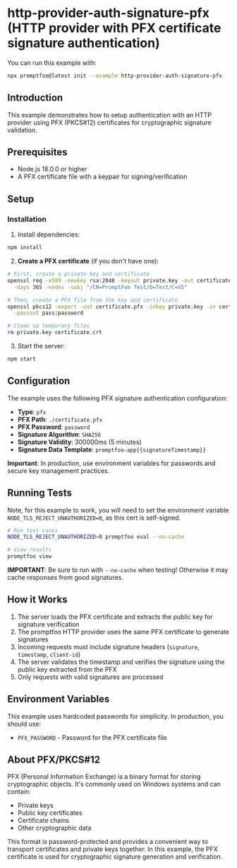 # http-provider-auth-signature-pfx (HTTP provider with PFX certificate signature authentication)

You can run this example with:

```bash
npx promptfoo@latest init --example http-provider-auth-signature-pfx
```

## Introduction

This example demonstrates how to setup authentication with an HTTP provider using PFX (PKCS#12) certificates for cryptographic signature validation.

## Prerequisites

- Node.js 18.0.0 or higher
- A PFX certificate file with a keypair for signing/verification

## Setup

### Installation

1. Install dependencies:

```bash
npm install
```

2. **Create a PFX certificate** (if you don't have one):

```bash
# First, create a private key and certificate
openssl req -x509 -newkey rsa:2048 -keyout private.key -out certificate.crt \
  -days 365 -nodes -subj "/CN=PromptFoo Test/O=Test/C=US"

# Then, create a PFX file from the key and certificate
openssl pkcs12 -export -out certificate.pfx -inkey private.key -in certificate.crt \
  -passout pass:password

# Clean up temporary files
rm private.key certificate.crt
```

3. Start the server:

```bash
npm start
```

## Configuration

The example uses the following PFX signature authentication configuration:

- **Type**: `pfx`
- **PFX Path**: `./certificate.pfx`
- **PFX Password**: `password`
- **Signature Algorithm**: `SHA256`
- **Signature Validity**: 300000ms (5 minutes)
- **Signature Data Template**: `promptfoo-app{{signatureTimestamp}}`

**Important**: In production, use environment variables for passwords and secure key management practices.

## Running Tests

Note, for this example to work, you will need to set the environment variable `NODE_TLS_REJECT_UNAUTHORIZED=0`, as this cert is self-signed.

```bash
# Run test cases
NODE_TLS_REJECT_UNAUTHORIZED=0 promptfoo eval --no-cache

# View results
promptfoo view
```

**IMPORTANT**: Be sure to run with `--no-cache` when testing! Otherwise it may cache responses from good signatures.

## How it Works

1. The server loads the PFX certificate and extracts the public key for signature verification
2. The promptfoo HTTP provider uses the same PFX certificate to generate signatures
3. Incoming requests must include signature headers (`signature`, `timestamp`, `client-id`)
4. The server validates the timestamp and verifies the signature using the public key extracted from the PFX
5. Only requests with valid signatures are processed

## Environment Variables

This example uses hardcoded passwords for simplicity. In production, you should use:

- `PFX_PASSWORD` - Password for the PFX certificate file

## About PFX/PKCS#12

PFX (Personal Information Exchange) is a binary format for storing cryptographic objects. It's commonly used on Windows systems and can contain:

- Private keys
- Public key certificates
- Certificate chains
- Other cryptographic data

This format is password-protected and provides a convenient way to transport certificates and private keys together. In this example, the PFX certificate is used for cryptographic signature generation and verification.
